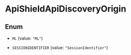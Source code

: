 

# ApiShieldApiDiscoveryOrigin

## Enum


* `ML` (value: `"ML"`)

* `SESSIONIDENTIFIER` (value: `"SessionIdentifier"`)



